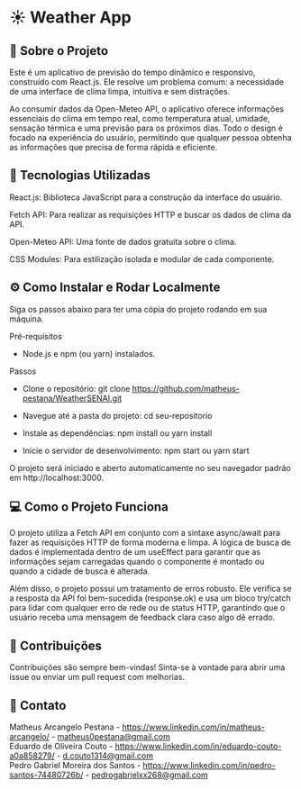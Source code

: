 # ☀️ Weather App

## 📝 Sobre o Projeto
Este é um aplicativo de previsão do tempo dinâmico e responsivo, construído com React.js. Ele resolve um problema comum: a necessidade de uma interface de clima limpa, intuitiva e sem distrações.

Ao consumir dados da Open-Meteo API, o aplicativo oferece informações essenciais do clima em tempo real, como temperatura atual, umidade, sensação térmica e uma previsão para os próximos dias. Todo o design é focado na experiência do usuário, permitindo que qualquer pessoa obtenha as informações que precisa de forma rápida e eficiente.

## 🚀 Tecnologias Utilizadas
React.js: Biblioteca JavaScript para a construção da interface do usuário.

Fetch API: Para realizar as requisições HTTP e buscar os dados de clima da API.

Open-Meteo API: Uma fonte de dados gratuita sobre o clima.

CSS Modules: Para estilização isolada e modular de cada componente.

## ⚙️ Como Instalar e Rodar Localmente
Siga os passos abaixo para ter uma cópia do projeto rodando em sua máquina.

Pré-requisitos
- Node.js e npm (ou yarn) instalados.

Passos
- Clone o repositório:
git clone https://github.com/matheus-pestana/WeatherSENAI.git

- Navegue até a pasta do projeto:
cd seu-repositorio

- Instale as dependências:
npm install
ou
yarn install

- Inicie o servidor de desenvolvimento:
npm start
ou
yarn start

O projeto será iniciado e aberto automaticamente no seu navegador padrão em http://localhost:3000.

## 💻 Como o Projeto Funciona
O projeto utiliza a Fetch API em conjunto com a sintaxe async/await para fazer as requisições HTTP de forma moderna e limpa. A lógica de busca de dados é implementada dentro de um useEffect para garantir que as informações sejam carregadas quando o componente é montado ou quando a cidade de busca é alterada.

Além disso, o projeto possui um tratamento de erros robusto. Ele verifica se a resposta da API foi bem-sucedida (response.ok) e usa um bloco try/catch para lidar com qualquer erro de rede ou de status HTTP, garantindo que o usuário receba uma mensagem de feedback clara caso algo dê errado.

## 🤝 Contribuições
Contribuições são sempre bem-vindas! Sinta-se à vontade para abrir uma issue ou enviar um pull request com melhorias.

## 📧 Contato
Matheus Arcangelo Pestana - https://www.linkedin.com/in/matheus-arcangelo/ - matheus0pestana@gmail.com  
Eduardo de Oliveira Couto - https://www.linkedin.com/in/eduardo-couto-a0a858279/ - d.couto1314@gmail.com  
Pedro Gabriel Moreira dos Santos - https://www.linkedin.com/in/pedro-santos-74480726b/ - pedrogabrielxx268@gmail.com
